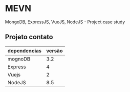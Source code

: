 # MEVN
MongoDB, ExpressJS, VueJS, NodeJS - Project case study

## Projeto contato

| dependencias | versão |
|--------------|--------|
| mognoDB | 3.2 |
| Express | 4 |
| Vuejs | 2 |
| NodeJS | 8.5 |
